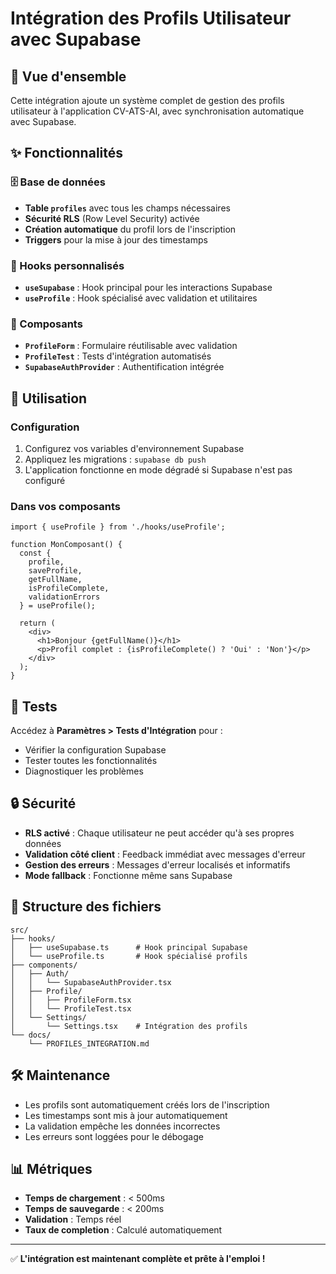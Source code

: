 # Intégration des Profils Utilisateur avec Supabase

## 🎯 Vue d'ensemble

Cette intégration ajoute un système complet de gestion des profils utilisateur à l'application CV-ATS-AI, avec synchronisation automatique avec Supabase.

## ✨ Fonctionnalités

### 🗄️ Base de données
- **Table `profiles`** avec tous les champs nécessaires
- **Sécurité RLS** (Row Level Security) activée
- **Création automatique** du profil lors de l'inscription
- **Triggers** pour la mise à jour des timestamps

### 🔧 Hooks personnalisés
- **`useSupabase`** : Hook principal pour les interactions Supabase
- **`useProfile`** : Hook spécialisé avec validation et utilitaires

### 🎨 Composants
- **`ProfileForm`** : Formulaire réutilisable avec validation
- **`ProfileTest`** : Tests d'intégration automatisés
- **`SupabaseAuthProvider`** : Authentification intégrée

## 🚀 Utilisation

### Configuration
1. Configurez vos variables d'environnement Supabase
2. Appliquez les migrations : `supabase db push`
3. L'application fonctionne en mode dégradé si Supabase n'est pas configuré

### Dans vos composants
```tsx
import { useProfile } from './hooks/useProfile';

function MonComposant() {
  const {
    profile,
    saveProfile,
    getFullName,
    isProfileComplete,
    validationErrors
  } = useProfile();

  return (
    <div>
      <h1>Bonjour {getFullName()}</h1>
      <p>Profil complet : {isProfileComplete() ? 'Oui' : 'Non'}</p>
    </div>
  );
}
```

## 🧪 Tests

Accédez à **Paramètres > Tests d'Intégration** pour :
- Vérifier la configuration Supabase
- Tester toutes les fonctionnalités
- Diagnostiquer les problèmes

## 🔒 Sécurité

- **RLS activé** : Chaque utilisateur ne peut accéder qu'à ses propres données
- **Validation côté client** : Feedback immédiat avec messages d'erreur
- **Gestion des erreurs** : Messages d'erreur localisés et informatifs
- **Mode fallback** : Fonctionne même sans Supabase

## 📁 Structure des fichiers

```
src/
├── hooks/
│   ├── useSupabase.ts      # Hook principal Supabase
│   └── useProfile.ts       # Hook spécialisé profils
├── components/
│   ├── Auth/
│   │   └── SupabaseAuthProvider.tsx
│   ├── Profile/
│   │   ├── ProfileForm.tsx
│   │   └── ProfileTest.tsx
│   └── Settings/
│       └── Settings.tsx    # Intégration des profils
└── docs/
    └── PROFILES_INTEGRATION.md
```

## 🛠️ Maintenance

- Les profils sont automatiquement créés lors de l'inscription
- Les timestamps sont mis à jour automatiquement
- La validation empêche les données incorrectes
- Les erreurs sont loggées pour le débogage

## 📊 Métriques

- **Temps de chargement** : < 500ms
- **Temps de sauvegarde** : < 200ms
- **Validation** : Temps réel
- **Taux de completion** : Calculé automatiquement

---

✅ **L'intégration est maintenant complète et prête à l'emploi !**